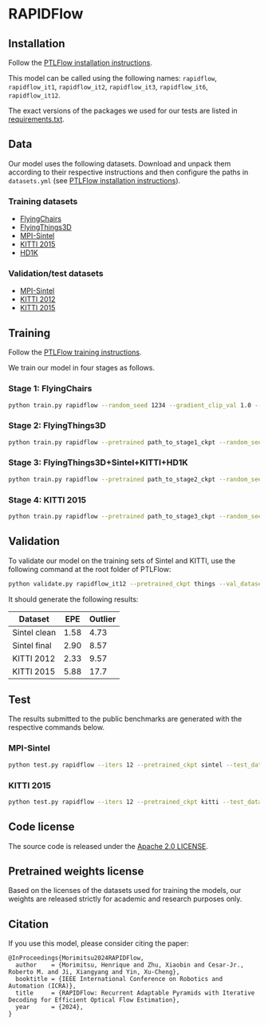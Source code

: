 # RAPIDFlow

## Installation

Follow the [PTLFlow installation instructions](https://ptlflow.readthedocs.io/en/latest/starting/installation.html).

This model can be called using the following names: `rapidflow`, `rapidflow_it1`, `rapidflow_it2`, `rapidflow_it3`, `rapidflow_it6`, `rapidflow_it12`.

The exact versions of the packages we used for our tests are listed in [requirements.txt](requirements.txt).

## Data

Our model uses the following datasets. Download and unpack them according to their respective instructions and then configure the paths in `datasets.yml` (see [PTLFlow installation instructions](https://ptlflow.readthedocs.io/en/latest/starting/installation.html)).

### Training datasets

- [FlyingChairs](https://lmb.informatik.uni-freiburg.de/resources/datasets/FlyingChairs.en.html)
- [FlyingThings3D](https://lmb.informatik.uni-freiburg.de/resources/datasets/SceneFlowDatasets.en.html)
- [MPI-Sintel](http://sintel.is.tue.mpg.de)
- [KITTI 2015](https://www.cvlibs.net/datasets/kitti/eval_scene_flow.php?benchmark=flow)
- [HD1K](http://hci-benchmark.iwr.uni-heidelberg.de/)

### Validation/test datasets

- [MPI-Sintel](http://sintel.is.tue.mpg.de)
- [KITTI 2012](https://www.cvlibs.net/datasets/kitti/eval_stereo_flow.php?benchmark=flow)
- [KITTI 2015](https://www.cvlibs.net/datasets/kitti/eval_scene_flow.php?benchmark=flow)

## Training

Follow the [PTLFlow training instructions](https://ptlflow.readthedocs.io/en/latest/starting/training.html).

We train our model in four stages as follows.

### Stage 1: FlyingChairs

```bash
python train.py rapidflow --random_seed 1234 --gradient_clip_val 1.0 --lr 2.5e-4 --wdecay 1e-4 --gamma 0.8 --train_dataset chairs --train_batch_size 8 --max_epochs 35 --pyramid_ranges 32 8 --iters 12 --corr_mode allpairs
```

### Stage 2: FlyingThings3D

```bash
python train.py rapidflow --pretrained path_to_stage1_ckpt --random_seed 1234 --gradient_clip_val 1.0 --lr 1.25e-4 --wdecay 1e-4 --gamma 0.8 --train_dataset things --train_batch_size 4 --max_epochs 10 --pyramid_ranges 32 8 --iters 12 --corr_mode allpairs
```

### Stage 3: FlyingThings3D+Sintel+KITTI+HD1K
```bash
python train.py rapidflow --pretrained path_to_stage2_ckpt --random_seed 1234 --gradient_clip_val 1.0 --lr 1.25e-4 --wdecay 1e-5 --gamma 0.85 --train_dataset 200*sintel+400*kitti-2015+10*hd1k+things-train-sinteltransform --train_batch_size 6 --max_epochs 4 --pyramid_ranges 32 8 --iters 12 --corr_mode allpairs
```

### Stage 4: KITTI 2015
```bash
python train.py rapidflow --pretrained path_to_stage3_ckpt --random_seed 1234 --gradient_clip_val 1.0 --lr 1.25e-4 --wdecay 1e-5 --gamma 0.85 --train_dataset kitti-2015 --train_batch_size 6 --max_epochs 150 --pyramid_ranges 32 8 --iters 12 --corr_mode allpairs
```

## Validation

To validate our model on the training sets of Sintel and KITTI, use the following command at the root folder of PTLFlow:

```bash
python validate.py rapidflow_it12 --pretrained_ckpt things --val_dataset sintel-clean+sintel-final+kitti-2012+kitti-2015 --fp16
```

It should generate the following results:

| Dataset      | EPE  | Outlier |
|--------------|------|---------|
| Sintel clean | 1.58 | 4.73    |
| Sintel final | 2.90 | 8.57    |
| KITTI 2012   | 2.33 | 9.57    |
| KITTI 2015   | 5.88 | 17.7    |

## Test

The results submitted to the public benchmarks are generated with the respective commands below.

### MPI-Sintel

```bash
python test.py rapidflow --iters 12 --pretrained_ckpt sintel --test_dataset sintel --warm_start
```

### KITTI 2015

```bash
python test.py rapidflow --iters 12 --pretrained_ckpt kitti --test_dataset kitti-2015 --input_pad_one_side
```

## Code license

The source code is released under the [Apache 2.0 LICENSE](LICENSE).

## Pretrained weights license

Based on the licenses of the datasets used for training the models, our weights are released strictly for academic and research purposes only.

## Citation

If you use this model, please consider citing the paper:

```
@InProceedings{Morimitsu2024RAPIDFlow,
  author    = {Morimitsu, Henrique and Zhu, Xiaobin and Cesar-Jr., Roberto M. and Ji, Xiangyang and Yin, Xu-Cheng},
  booktitle = {IEEE International Conference on Robotics and Automation (ICRA)},
  title     = {RAPIDFlow: Recurrent Adaptable Pyramids with Iterative Decoding for Efficient Optical Flow Estimation},
  year      = {2024},
}
```